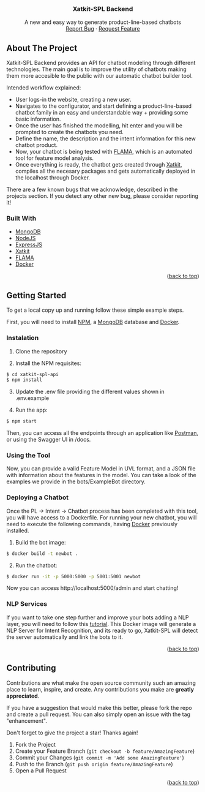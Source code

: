 <div id="top"></div>
<br />
<div align="center">

  <h3 align="center">Xatkit-SPL Backend</h3>

  <p align="center">
    A new and easy way to generate product-line-based chatbots
    <br />
    <a href="https://github.com/joszamama/xatkit-spl-backend/issues">Report Bug</a>
    ·
    <a href="https://github.com/joszamama/xatkit-spl-backend/issues">Request Feature</a>
  </p>
</div>

<!-- ABOUT THE PROJECT -->
## About The Project

Xatkit-SPL Backend provides an API for chatbot modeling through different technologies. The main goal is to improve the utility of chatbots making them more accesible to the public with our automatic chatbot builder tool.

Intended workflow explained:
* User logs-in the website, creating a new user.
* Navigates to the configurator, and start defining a product-line-based chatbot family in an easy and understandable way + providing some basic information.
* Once the user has finished the modelling, hit enter and you will be prompted to create the chatbots you need.
* Define the name, the description and the intent information for this new chatbot product.
* Now, your chatbot is being tested with [FLAMA](https://github.com/diverso-lab/core), which is an automated tool for feature model analysis.
* Once everything is ready, the chatbot gets created through [Xatkit](https://github.com/joszamama/xatkit-main), compiles all the necesary packages and gets automatically deployed in the localhost through Docker.

There are a few known bugs that we acknowledge, described in the projects section. If you detect any other new bug, please consider reporting it!

### Built With

* [MongoDB](https://www.mongodb.com/)
* [NodeJS](https://nodejs.org/en/)
* [ExpressJS](https://expressjs.com/es/)
* [Xatkit](https://xatkit.com/)
* [FLAMA](https://github.com/diverso-lab/core)
* [Docker](https://www.docker.com/)

<p align="right">(<a href="#top">back to top</a>)</p>


<!-- GETTING STARTED -->
## Getting Started

To get a local copy up and running follow these simple example steps.

First, you will need to install [NPM](https://nodejs.org/en/download/), a [MongoDB](https://www.mongodb.com/) database and [Docker](https://docs.docker.com/desktop/).

### Instalation

1. Clone the repository

2. Install the NPM requisites:
  ```sh
  $ cd xatkit-spl-api
  $ npm install
  ```
3. Update the .env file providing the different values shown in .env.example

4. Run the app:
  ```sh
  $ npm start
  ```
  
Then, you can access all the endpoints through an application like [Postman](https://www.postman.com/), or using the Swagger UI in /docs.

### Using the Tool

Now, you can provide a valid Feature Model in UVL format, and a JSON file with information about the features in the model. You can take a look of the examples we provide in the bots/ExampleBot directory.

### Deploying a Chatbot

Once the PL -> Intent -> Chatbot process has been completed with this tool, you will have access to a Dockerfile. For running your new chatbot, you will need to execute the following commands, having [Docker](https://docs.docker.com/desktop/) previously installed.

1. Build the bot image:
  ```sh
  $ docker build -t newbot . 
  ```
2. Run the chatbot:
  ```sh
  $ docker run -it -p 5000:5000 -p 5001:5001 newbot 
  ```
 
Now you can access http://localhost:5000/admin and start chatting!

### NLP Services

If you want to take one step further and improve your bots adding a NLP layer, you will need to follow this [tutorial](https://github.com/xatkit-bot-platform/nlp.js-server). This Docker image will generate a NLP Server for Intent Recognition, and its ready to go, Xatkit-SPL will detect the server automatically and link the bots to it.

<p align="right">(<a href="#top">back to top</a>)</p>

<!-- CONTRIBUTING -->
## Contributing

Contributions are what make the open source community such an amazing place to learn, inspire, and create. Any contributions you make are **greatly appreciated**.

If you have a suggestion that would make this better, please fork the repo and create a pull request. You can also simply open an issue with the tag "enhancement".

Don't forget to give the project a star! Thanks again!

1. Fork the Project
2. Create your Feature Branch (`git checkout -b feature/AmazingFeature`)
3. Commit your Changes (`git commit -m 'Add some AmazingFeature'`)
4. Push to the Branch (`git push origin feature/AmazingFeature`)
5. Open a Pull Request

<p align="right">(<a href="#top">back to top</a>)</p>
